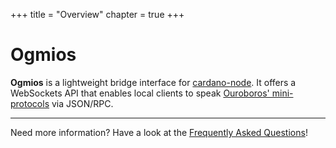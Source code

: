 +++
title = "Overview"
chapter = true
+++

# Ogmios

**Ogmios** is a lightweight bridge interface for [cardano-node](https://github.com/intersectMBO/cardano-node/). It offers a WebSockets API that enables local clients to speak [Ouroboros' mini-protocols](https://ouroboros-network.cardano.intersectmbo.org/pdfs/network-spec/network-spec.pdf#chapter.3) via JSON/RPC.

---

Need more information? Have a look at the [Frequently Asked Questions](/faq)!
